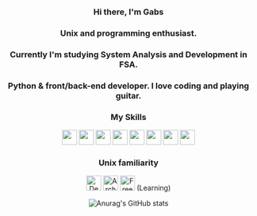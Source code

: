 <h3 align="center">Hi there, I'm Gabs</h3>
<h3 align="center">Unix and programming enthusiast.</h3>
<h3 align="center">Currently I'm studying System Analysis and Development in FSA.</h3>
<h3 align="center">Python & front/back-end developer. I love coding and playing guitar.</h3>
<div align="center">
    <h3 align="center">My Skills</h3>
    <img src="https://img.icons8.com/color/344/javascript--v1.png" width="30">
    <img src="https://img.icons8.com/color/344/python--v1.png" width="30">
    <img src="https://img.icons8.com/officexs/344/react.png" width="30">
    <img src="https://img.icons8.com/fluency/344/node-js.png" width="30">
    <img src="https://cdn-icons-png.flaticon.com/512/1216/1216733.png" width="30">
    <img src="https://cdn-icons-png.flaticon.com/512/732/732190.png" width="30">
    <img src="https://cdn-icons-png.flaticon.com/512/5968/5968363.png" width="30">
    <img src="https://cdn-icons-png.flaticon.com/512/919/919830.png" width="30">
    <h3 align="center">Unix familiarity</h3>
    <img src="https://cdn.icon-icons.com/icons2/2415/PNG/512/debian_plain_logo_icon_146565.png" width="30" alt="Debian">
    <img src="https://cdn.icon-icons.com/icons2/2699/PNG/512/archlinux_logo_icon_167835.png" width="30" alt="Arch Linux">
    <img src="https://cdn4.iconfinder.com/data/icons/logos-and-brands/512/137_Freebsd_logo_logos-256.png" width="30" alt="FreeBSD"> (Learning)
 
![Anurag's GitHub stats](https://github-readme-stats.vercel.app/api?username=theboygabs)

</div>
